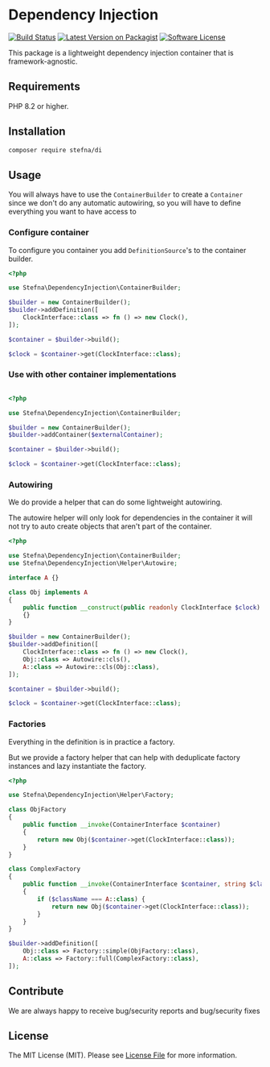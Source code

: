# Dependency Injection

[![Build Status](https://github.com/stefna/di/actions/workflows/continuous-integration.yml/badge.svg?branch=main)](https://github.com/stefna/di/actions/workflows/continuous-integration.yml)
[![Latest Version on Packagist](https://img.shields.io/packagist/v/stefna/di.svg)](https://packagist.org/packages/stefna/di)
[![Software License](https://img.shields.io/github/license/stefna/di.svg)](LICENSE)

This package is a lightweight dependency injection container that is framework-agnostic.

## Requirements

PHP 8.2 or higher.

## Installation

```bash
composer require stefna/di
```

## Usage

You will always have to use the `ContainerBuilder` to create a `Container` 
since we don't do any automatic autowiring, so you will have to define everything 
you want to have access to

### Configure container

To configure you container you add `DefinitionSource`'s to the container builder.

```php
<?php

use Stefna\DependencyInjection\ContainerBuilder;

$builder = new ContainerBuilder();
$builder->addDefinition([
	ClockInterface::class => fn () => new Clock(),
]);

$container = $builder->build();

$clock = $container->get(ClockInterface::class);
```

### Use with other container implementations

```php

<?php

use Stefna\DependencyInjection\ContainerBuilder;

$builder = new ContainerBuilder();
$builder->addContainer($externalContainer);

$container = $builder->build();

$clock = $container->get(ClockInterface::class);
```

### Autowiring

We do provide a helper that can do some lightweight autowiring.

The autowire helper will only look for dependencies in the container it will 
not try to auto create objects that aren't part of the container.

```php
<?php

use Stefna\DependencyInjection\ContainerBuilder;
use Stefna\DependencyInjection\Helper\Autowire;

interface A {}

class Obj implements A
{
	public function __construct(public readonly ClockInterface $clock)
	{}
}

$builder = new ContainerBuilder();
$builder->addDefinition([
	ClockInterface::class => fn () => new Clock(),
	Obj::class => Autowire::cls(),
	A::class => Autowire::cls(Obj::class),
]);

$container = $builder->build();

$clock = $container->get(ClockInterface::class);
```

### Factories

Everything in the definition is in practice a factory.

But we provide a factory helper that can help with deduplicate factory 
instances and lazy instantiate the factory.

```php
<?php

use Stefna\DependencyInjection\Helper\Factory;

class ObjFactory
{
	public function __invoke(ContainerInterface $container)
	{
		return new Obj($container->get(ClockInterface::class));
	}
}

class ComplexFactory
{
	public function __invoke(ContainerInterface $container, string $className)
	{
		if ($className === A::class) {
			return new Obj($container->get(ClockInterface::class));
		}
	}
}

$builder->addDefinition([
	Obj::class => Factory::simple(ObjFactory::class),
	A::class => Factory::full(ComplexFactory::class),
]);
```

## Contribute

We are always happy to receive bug/security reports and bug/security fixes

## License

The MIT License (MIT). Please see [License File](LICENSE) for more information.
